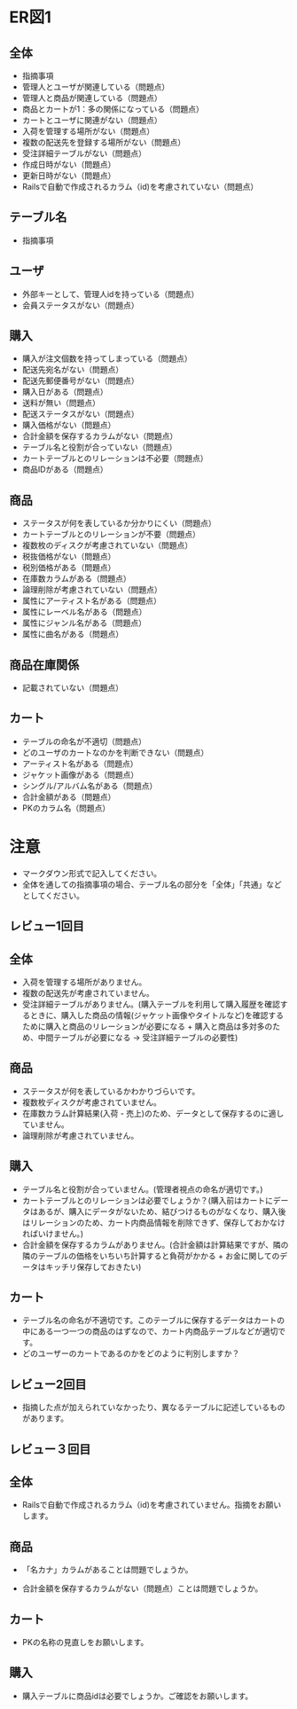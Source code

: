 # ER図1
## 全体
- 指摘事項
- 管理人とユーザが関連している（問題点）
- 管理人と商品が関連している（問題点）
- 商品とカートが1：多の関係になっている（問題点）
- カートとユーザに関連がない（問題点）
- 入荷を管理する場所がない（問題点）
- 複数の配送先を登録する場所がない（問題点）
- 受注詳細テーブルがない（問題点）
- 作成日時がない（問題点）
- 更新日時がない（問題点）
- Railsで自動で作成されるカラム（id)を考慮されていない（問題点）

## テーブル名
- 指摘事項
## ユーザ 
- 外部キーとして、管理人idを持っている（問題点）
- 会員ステータスがない（問題点）

## 購入
- 購入が注文個数を持ってしまっている（問題点）
- 配送先宛名がない（問題点）
- 配送先郵便番号がない（問題点）
- 購入日がある（問題点）
- 送料が無い（問題点）
- 配送ステータスがない（問題点）
- 購入価格がない（問題点）
- 合計金額を保存するカラムがない（問題点）
- テーブル名と役割が合っていない（問題点）
- カートテーブルとのリレーションは不必要（問題点）
- 商品IDがある（問題点）

## 商品
- ステータスが何を表しているか分かりにくい（問題点）
- カートテーブルとのリレーションが不要（問題点）
- 複数枚のディスクが考慮されていない（問題点）
- 税抜価格がない（問題点）
- 税別価格がある（問題点）
- 在庫数カラムがある（問題点）
- 論理削除が考慮されていない（問題点）
- 属性にアーティスト名がある（問題点）
- 属性にレーベル名がある（問題点）
- 属性にジャンル名がある（問題点）
- 属性に曲名がある（問題点）

## 商品在庫関係
- 記載されていない（問題点）

## カート
- テーブルの命名が不適切（問題点）
- どのユーザのカートなのかを判断できない（問題点）
- アーティスト名がある（問題点）
- ジャケット画像がある（問題点）
- シングル/アルバム名がある（問題点）
- 合計金額がある（問題点）
- PKのカラム名（問題点）

# 注意
* マークダウン形式で記入してください。
* 全体を通しての指摘事項の場合、テーブル名の部分を「全体」「共通」などとしてください。

## レビュー1回目
## 全体
- 入荷を管理する場所がありません。
- 複数の配送先が考慮されていません。
- 受注詳細テーブルがありません。(購入テーブルを利用して購入履歴を確認するときに、購入した商品の情報(ジャケット画像やタイトルなど)を確認するために購入と商品のリレーションが必要になる + 購入と商品は多対多のため、中間テーブルが必要になる → 受注詳細テーブルの必要性)

## 商品
- ステータスが何を表しているかわかりづらいです。
- 複数枚ディスクが考慮されていません。
- 在庫数カラム計算結果(入荷 - 売上)のため、データとして保存するのに適していません。
- 論理削除が考慮されていません。

## 購入
- テーブル名と役割が合っていません。(管理者視点の命名が適切です。)
- カートテーブルとのリレーションは必要でしょうか？(購入前はカートにデータはあるが、購入にデータがないため、結びつけるものがなくなり、購入後はリレーションのため、カート内商品情報を削除できず、保存しておかなければいけません。)
- 合計金額を保存するカラムがありません。(合計金額は計算結果ですが、隣の隣のテーブルの価格をいちいち計算すると負荷がかかる + お金に関してのデータはキッチリ保存しておきたい)

## カート
- テーブル名の命名が不適切です。このテーブルに保存するデータはカートの中にある一つ一つの商品のはずなので、カート内商品テーブルなどが適切です。
- どのユーザーのカートであるのかをどのように判別しますか？

## レビュー2回目
- 指摘した点が加えられていなかったり、異なるテーブルに記述しているものがあります。

## レビュー３回目

## 全体
- Railsで自動で作成されるカラム（id)を考慮されていません。指摘をお願いします。

## 商品
- 「名カナ」カラムがあることは問題でしょうか。

- 合計金額を保存するカラムがない（問題点）ことは問題でしょうか。

## カート
- PKの名称の見直しをお願いします。

## 購入
- 購入テーブルに商品idは必要でしょうか。ご確認をお願いします。
